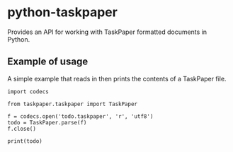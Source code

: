 # python-taskpaper

Provides an API for working with TaskPaper formatted documents in Python.

## Example of usage

A simple example that reads in then prints the contents of a TaskPaper file.

```
import codecs

from taskpaper.taskpaper import TaskPaper

f = codecs.open('todo.taskpaper', 'r', 'utf8')
todo = TaskPaper.parse(f)
f.close()

print(todo)
```
